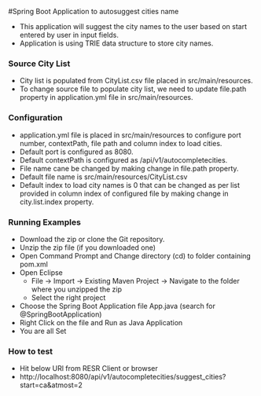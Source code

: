 #Spring Boot Application to autosuggest cities name

- This application will suggest the city names to the user based on start entered by user in input fields.
- Application is using TRIE data structure to store city names.

### Source City List
- City list is populated from CityList.csv file placed in src/main/resources.
- To change source file to populate city list, we need to update file.path property in application.yml file in src/main/resources.

### Configuration

- application.yml file is placed in src/main/resources to configure port number, contextPath, file path and column index to load cities.
- Default port is configured as 8080.
- Default contextPath is configured as /api/v1/autocompletecities.
- File name cane be changed by making change in file.path property.
- Default file name is src/main/resources/CityList.csv
- Default index to load city names is 0 that can be changed as per list provided in column index of configured file by making change in city.list.index property.


### Running Examples
- Download the zip or clone the Git repository.
- Unzip the zip file (if you downloaded one)
- Open Command Prompt and Change directory (cd) to folder containing pom.xml
- Open Eclipse 
   - File -> Import -> Existing Maven Project -> Navigate to the folder where you unzipped the zip
   - Select the right project
- Choose the Spring Boot Application file App.java (search for @SpringBootApplication)
- Right Click on the file and Run as Java Application
- You are all Set

### How to test
- Hit below URl from RESR Client or browser
- http://localhost:8080/api/v1/autocompletecities/suggest_cities?start=ca&atmost=2


